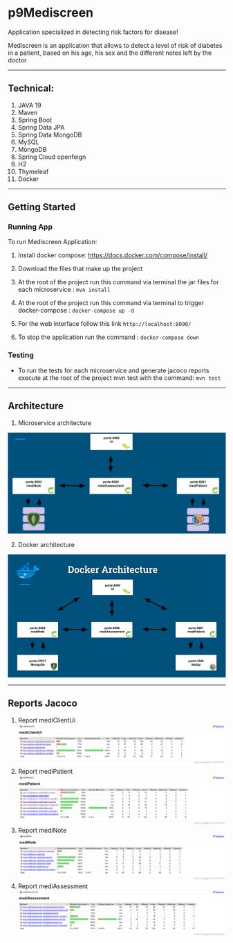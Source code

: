 # p9Mediscreen
Application specialized in detecting risk factors for disease!

Mediscreen is an application that allows to detect a level of risk of diabetes in a patient, based on his age, his sex and the different notes left by the doctor

---------
## Technical:

1.  JAVA 19
2.  Maven
3.  Spring Boot
4.  Spring Data JPA
5.  Spring Data MongoDB
6.  MySQL
7.  MongoDB
8.  Spring Cloud openfeign
9.  H2
10. Thymeleaf
11. Docker

---------

## Getting Started

### Running App

To run Mediscreen Application:

1. Install docker compose: https://docs.docker.com/compose/install/

2. Download the files that make up the project 

3. At the root of the project run this command via terminal the jar files for each microservice : `mvn install`

4. At the root of the project run this command via terminal to trigger docker-compose : `docker-compose up -d`

5. For the web interface follow this link `http://localhost:8090/`

6. To stop the application run the command : `docker-compose down`

### Testing

- To run the tests for each microservice and generate jacoco reports execute at the root of the project mvn test with the command: `mvn test`


---------
## Architecture


1. Microservice architecture
   
![](images/MicroservicesArchitecture.png)
 

2. Docker architecture

![](images/DockerArchitecture.png)



---------
## Reports Jacoco

1. Report mediClientUi
   ![](images/mediClientUiReportJacoco.png)
2. Report mediPatient
      ![](images/mediPatientReportJacoco.png)
3. Report mediNote
      ![](images/mediNoteReportJacoco.png)
4. Report mediAssessment
      ![](images/mediAssessmentReportJacoco.png)
